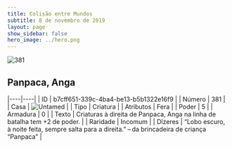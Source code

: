 ```yaml
---
title: Colisão entre Mundos
subtitle: 8 de novembro de 2019
layout: page
show_sidebar: false
hero_image: ../hero.png
---
```


![381](https://cdn.keyforgegame.com/media/card_front/pt/452_381_WQJWMR3V6FXG_pt.png)

## Panpaca, Anga

|----|----|
| ID | b7cff651-339c-4ba4-be13-b5b1322e16f9 |
| Número | 381 |
| Casa | ![Untamed](https://archonarcana.com/images/thumb/b/bd/Untamed.png/22px-Untamed.png "Indomados") |
| Tipo | Criatura |
| Atributos | Fera |
| Poder | 5 |
| Armadura | 0 |
| Texto | Criaturas à direita de Panpaca, Anga  na linha de batalha tem +2 de poder. |
| Raridade | Incomum |
| Dizeres | “Lobo escuro, à noite feita, sempre salta para a direita.” – da brincadeira de criança “Panpaca” |
